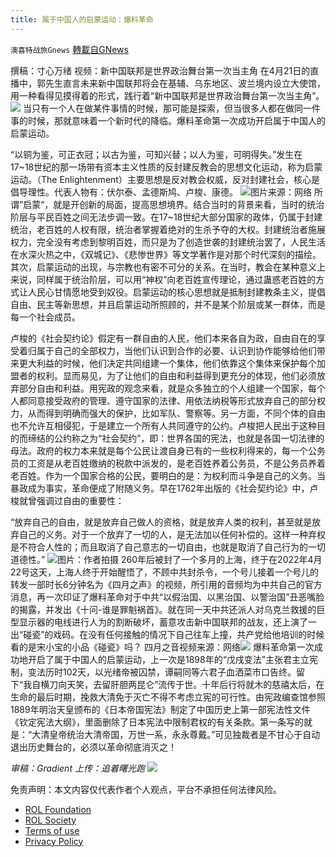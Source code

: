 ```yaml
---
title: 属于中国人的启蒙运动：爆料革命
---
```

`澳喜特战旅Gnews` [轉載自GNews](https://gnews.org/zh-hans/2404336/)

撰稿：寸心万绪
视频：新中国联邦是世界政治舞台第一次当主角
在4月21日的直播中，郭先生直言未来新中国联邦将会在基辅、乌东地区、波兰境内设立大使馆，用一种看得见摸得着的形式，践行着“新中国联邦是世界政治舞台第一次当主角”。
![](https://assets.gnews.org/wp-content/uploads/2022/04/image-3048.png)
当只有一个人在做某件事情的时候，那可能是探索，但当很多人都在做同一件事的时候，那就意味着一个新时代的降临。爆料革命第一次成功开启属于中国人的启蒙运动。

“以铜为鉴，可正衣冠；以古为鉴，可知兴替；以人为鉴，可明得失。”发生在17~18世纪的那一场带有资本主义性质的反封建反教会的思想文化运动，称为启蒙运动。（The Enlightenment）主要思想是反对教会权威，反对封建社会，核心是倡导理性。代表人物有：伏尔泰、孟德斯鸠、卢梭、康德。
![](https://assets.gnews.org/wp-content/uploads/2022/04/image-3049.png)图片来源：网络
所谓”启蒙“，就是开创新的局面，提高思想境界。结合当时的背景来看，当时的统治阶层与平民百姓之间无法步调一致。在17~18世纪大部分国家的政体，仍属于封建统治，老百姓的人权有限，统治者掌握着绝对的生杀予夺的大权。封建统治者施展权力，完全没有考虑到黎明百姓，而只是为了创造世袭的封建统治罢了，人民生活在水深火热之中，《双城记》、《悲惨世界》等文学著作是对那个时代深刻的描绘。其次，启蒙运动的出现，与宗教也有密不可分的关系。在当时，教会在某种意义上来说，同样属于统治阶层，可以用“神权”向老百姓宣传理论，通过蛊惑老百姓的方式让人民心甘情愿地受到奴役。启蒙运动的核心思想就是抵制封建教条主义，提倡自由、民主等新思想，并且启蒙运动所照顾的，并不是某个阶层或某一群体，而是每一个社会成员。

卢梭的《社会契约论》假定有一群自由的人民，他们本来各自为政，自由自在的享受着归属于自己的全部权力，当他们认识到合作的必要、认识到协作能够给他们带来更大利益的时候，他们决定共同组建一个集体，他们依靠这个集体来保护每个加盟者的权利。显而易见，为了让他们的自由和利益得到更充分的体现，他们必须放弃部分自由和利益。用宪政的观念来看，就是众多独立的个人组建一个国家，每个人都同意接受政府的管理、遵守国家的法律、用依法纳税等形式放弃自己的部分权力，从而得到明确而强大的保护，比如军队、警察等。另一方面，不同个体的自由也不允许互相侵犯，于是建立一个所有人共同遵守的公约。卢梭把人民出于这种目的而缔结的公约称之为“社会契约”，即：世界各国的宪法，也就是各国一切法律的母法。政府的权力本来就是每个公民让渡自身已有的一些权利得来的，每一个公务员的工资是从老百姓缴纳的税款中派发的，是老百姓养着公务员，不是公务员养着老百姓。作为一个国家合格的公民，要明白的是：为权利而斗争是自己的义务。当暴政成为事实，革命便成了附随义务。早在1762年出版的《社会契约论》中，卢梭就曾强调过自由的重要性：

“放弃自己的自由，就是放弃自己做人的资格，就是放弃人类的权利，甚至就是放弃自己的义务。对于一个放弃了一切的人，是无法加以任何补偿的。这样一种弃权是不符合人性的；而且取消了自己意志的一切自由，也就是取消了自己行为的一切道德性。”
![](https://assets.gnews.org/wp-content/uploads/2022/04/image-3050.png)图片：作者拍摄
260年后被封了一个多月的上海，终于在2022年4月22号这天，上海人终于开始醒悟了，不顾中共封杀令，一个号儿接着一个号儿的转发一部时长6分钟名为《四月之声》的视频，所引用的音频均为中共自己的官方消息，再一次印证了爆料革命对于中共“以假治国、以黑治国、以警治国”丑恶嘴脸的揭露，并发出《十问-谁是罪魁祸首》。就在同一天中共还派人对乌克兰救援的巨型显示器的电线进行人为的割断破坏，蓄意攻击新中国联邦的战友，还上演了一出“碰瓷”的戏码。在没有任何接触的情况下自己往车上撞，共产党给他培训的时候看的是宋小宝的小品《碰瓷》吗？
四月之音视频来源：网络![](https://assets.gnews.org/wp-content/uploads/2022/04/image-3051.png)
爆料革命第一次成功地开启了属于中国人的启蒙运动，上一次是1898年的“戊戌变法”主张君主立宪制，变法历时102天，以光绪帝被囚禁，谭嗣同等六君子血洒菜市口告终。留下“我自横刀向天笑，去留肝胆两昆仑”流传于世。十年后行将就木的慈禧太后，在生命的最后时期，挽救大清免于灭亡不得不考虑立宪的可行性。由宪政编查馆参照1889年明治天皇颁布的《日本帝国宪法》制定了中国历史上第一部宪法性文件《钦定宪法大纲》，里面删除了日本宪法中限制君权的有关条款。第一条写的就是：“大清皇帝统治大清帝国，万世一系，永永尊戴。”可见独裁者是不甘心于自动退出历史舞台的，必须以革命彻底消灭之！

*审稿：Gradient
上传：追着曙光跑*
![](https://assets.gnews.org/wp-content/uploads/2022/03/澳喜图标-1.jpg)
 

免责声明：本文内容仅代表作者个人观点，平台不承担任何法律风险。

- [ROL Foundation](https://rolfoundation.org/)
- [ROL Society](https://rolsociety.org/)
- [Terms of use](https://gnews.org/terms-of-use-3/)
- [Privacy Policy](https://gnews.org/privacy-policy/)
